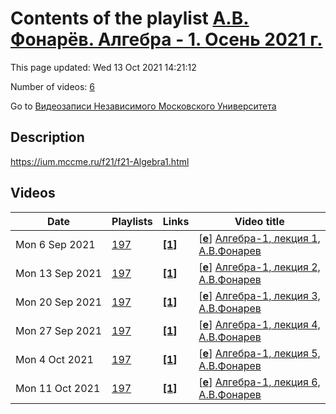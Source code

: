 # Contents of the playlist [А.В. Фонарёв. Алгебра - 1. Осень 2021 г.](https://www.youtube.com/playlist?list=PLp9ABVh6_x4E9x1KYV27XZdbGnFP45LaF)

This page updated: Wed 13 Oct 2021 14:21:12

Number of videos: [6](#videos)

Go to [Видеозаписи Независимого Московского Университета](../README.md)

## Description

<https://ium.mccme.ru/f21/f21-Algebra1.html>

## Videos

|Date|Playlists|Links|Video title|
|---|---|---|---|
| Mon&nbsp;6&nbsp;Sep&nbsp;2021 | [197](../playlists/197 "А.В. Фонарёв. Алгебра - 1. Осень 2021 г.") | [**[1]**](https://ium.mccme.ru/f21/f21-Algebra1.html) | [[**e**](https://studio.youtube.com/video/hkHW_mbLJtc/edit "Edit")] [Алгебра-1, лекция 1, А.В.Фонарев](https://www.youtube.com/watch?v=hkHW_mbLJtc&list=PLp9ABVh6_x4E9x1KYV27XZdbGnFP45LaF "Страница курса -- https://ium.mccme.ru/f21/f21-Algebra1.html") |
| Mon&nbsp;13&nbsp;Sep&nbsp;2021 | [197](../playlists/197 "А.В. Фонарёв. Алгебра - 1. Осень 2021 г.") | [**[1]**](https://ium.mccme.ru/f21/f21-Algebra1.html) | [[**e**](https://studio.youtube.com/video/u-VQSKWTjR8/edit "Edit")] [Алгебра-1, лекция 2, А.В.Фонарев](https://www.youtube.com/watch?v=u-VQSKWTjR8&list=PLp9ABVh6_x4E9x1KYV27XZdbGnFP45LaF "Страница курса -- https://ium.mccme.ru/f21/f21-Algebra1.html") |
| Mon&nbsp;20&nbsp;Sep&nbsp;2021 | [197](../playlists/197 "А.В. Фонарёв. Алгебра - 1. Осень 2021 г.") | [**[1]**](https://ium.mccme.ru/f21/f21-Algebra1.html) | [[**e**](https://studio.youtube.com/video/8b2G1S1BXn4/edit "Edit")] [Алгебра-1, лекция 3, А.В.Фонарев](https://www.youtube.com/watch?v=8b2G1S1BXn4&list=PLp9ABVh6_x4E9x1KYV27XZdbGnFP45LaF "Страница курса -- https://ium.mccme.ru/f21/f21-Algebra1.html") |
| Mon&nbsp;27&nbsp;Sep&nbsp;2021 | [197](../playlists/197 "А.В. Фонарёв. Алгебра - 1. Осень 2021 г.") | [**[1]**](https://ium.mccme.ru/f21/f21-Algebra1.html) | [[**e**](https://studio.youtube.com/video/2I4EHZT6td0/edit "Edit")] [Алгебра-1, лекция 4, А.В.Фонарев](https://www.youtube.com/watch?v=2I4EHZT6td0&list=PLp9ABVh6_x4E9x1KYV27XZdbGnFP45LaF "Страница курса -- https://ium.mccme.ru/f21/f21-Algebra1.html") |
| Mon&nbsp;4&nbsp;Oct&nbsp;2021 | [197](../playlists/197 "А.В. Фонарёв. Алгебра - 1. Осень 2021 г.") | [**[1]**](https://ium.mccme.ru/f21/f21-Algebra1.html) | [[**e**](https://studio.youtube.com/video/yKu7IfCOvVc/edit "Edit")] [Алгебра-1, лекция 5, А.В.Фонарев](https://www.youtube.com/watch?v=yKu7IfCOvVc&list=PLp9ABVh6_x4E9x1KYV27XZdbGnFP45LaF "Страница курса -- https://ium.mccme.ru/f21/f21-Algebra1.html") |
| Mon&nbsp;11&nbsp;Oct&nbsp;2021 | [197](../playlists/197 "А.В. Фонарёв. Алгебра - 1. Осень 2021 г.") | [**[1]**](https://ium.mccme.ru/f21/f21-Algebra1.html) | [[**e**](https://studio.youtube.com/video/Rrr_zAN19Ig/edit "Edit")] [Алгебра-1, лекция 6, А.В.Фонарев](https://www.youtube.com/watch?v=Rrr_zAN19Ig&list=PLp9ABVh6_x4E9x1KYV27XZdbGnFP45LaF "Страница курса -- https://ium.mccme.ru/f21/f21-Algebra1.html") |
